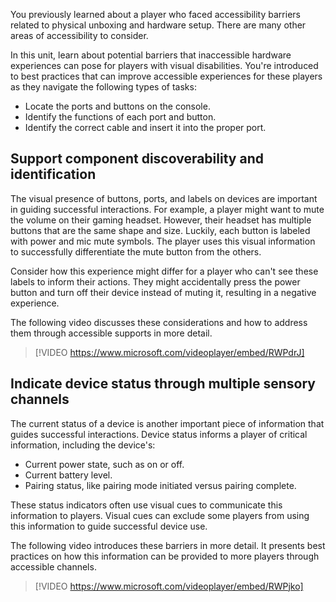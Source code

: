 You previously learned about a player who faced accessibility barriers related to physical unboxing and hardware setup. There are many other areas of accessibility to consider.

In this unit, learn about potential barriers that inaccessible hardware experiences can pose for players with visual disabilities. You're introduced to best practices that can improve accessible experiences for these players as they navigate the following types of tasks:

- Locate the ports and buttons on the console.
- Identify the functions of each port and button.
- Identify the correct cable and insert it into the proper port.

## Support component discoverability and identification

The visual presence of buttons, ports, and labels on devices are important in guiding successful interactions. For example, a player might want to mute the volume on their gaming headset. However, their headset has multiple buttons that are the same shape and size. Luckily, each button is labeled with power and mic mute symbols. The player uses this visual information to successfully differentiate the mute button from the others.

Consider how this experience might differ for a player who can't see these labels to inform their actions. They might accidentally press the power button and turn off their device instead of muting it, resulting in a negative experience.

The following video discusses these considerations and how to address them through accessible supports in more detail.

> [!VIDEO https://www.microsoft.com/videoplayer/embed/RWPdrJ]

## Indicate device status through multiple sensory channels

The current status of a device is another important piece of information that guides successful interactions. Device status informs a player of critical information, including the device's:

- Current power state, such as on or off.
- Current battery level.
- Pairing status, like pairing mode initiated versus pairing complete.

These status indicators often use visual cues to communicate this information to players. Visual cues can exclude some players from using this information to guide successful device use.

The following video introduces these barriers in more detail. It presents best practices on how this information can be provided to more players through accessible channels.

> [!VIDEO https://www.microsoft.com/videoplayer/embed/RWPjko]
